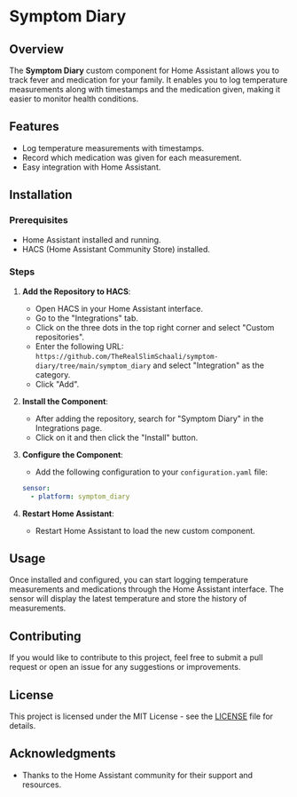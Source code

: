 # Symptom Diary

## Overview

The **Symptom Diary** custom component for Home Assistant allows you to track fever and medication for your family. It enables you to log temperature measurements along with timestamps and the medication given, making it easier to monitor health conditions.

## Features

- Log temperature measurements with timestamps.
- Record which medication was given for each measurement.
- Easy integration with Home Assistant.

## Installation

### Prerequisites

- Home Assistant installed and running.
- HACS (Home Assistant Community Store) installed.

### Steps

1. **Add the Repository to HACS**:
   - Open HACS in your Home Assistant interface.
   - Go to the "Integrations" tab.
   - Click on the three dots in the top right corner and select "Custom repositories".
   - Enter the following URL: `https://github.com/TheRealSlimSchaali/symptom-diary/tree/main/symptom_diary` and select "Integration" as the category.
   - Click "Add".

2. **Install the Component**:
   - After adding the repository, search for "Symptom Diary" in the Integrations page.
   - Click on it and then click the "Install" button.

3. **Configure the Component**:
   - Add the following configuration to your `configuration.yaml` file:

   ```yaml
   sensor:
     - platform: symptom_diary
   ```

4. **Restart Home Assistant**:
   - Restart Home Assistant to load the new custom component.

## Usage

Once installed and configured, you can start logging temperature measurements and medications through the Home Assistant interface. The sensor will display the latest temperature and store the history of measurements.

## Contributing

If you would like to contribute to this project, feel free to submit a pull request or open an issue for any suggestions or improvements.

## License

This project is licensed under the MIT License - see the [LICENSE](LICENSE) file for details.

## Acknowledgments

- Thanks to the Home Assistant community for their support and resources.
